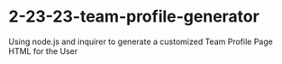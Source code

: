 # 2-23-23-team-profile-generator
Using node.js and inquirer to generate a customized Team Profile Page HTML for the User
